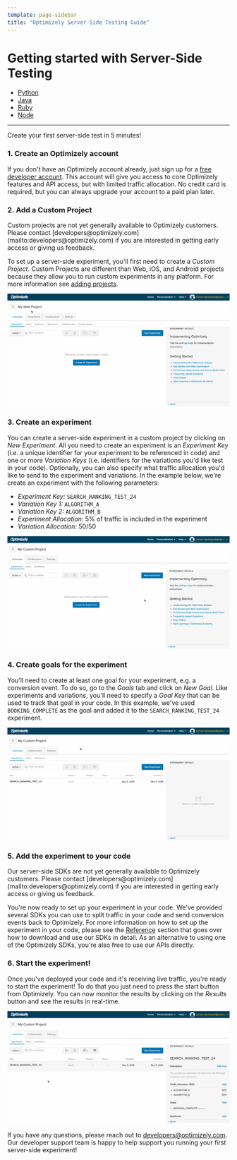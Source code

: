 ```yaml
---
template: page-sidebar
title: "Optimizely Server-Side Testing Guide"
---
```


<h1 id="getting-started-with-server-side-testing" class="flush--bottom">Getting started with Server-Side Testing</h1>

<div class="js-toggle-container cf">
  <ul class="nav unstyled float--right">
    <li class="z-index--2"><a class="muted weight--bold color--brand" href="#" data-toggle-trigger="python-code" data-toggle-trigger-class="color--brand">Python</a></li>
    <li class="z-index--2"><a class="muted weight--bold" href="#" data-toggle-trigger="java-code" data-toggle-trigger-class="color--brand">Java</a></li>
    <li class="z-index--2"><a class="muted weight--bold" href="#" data-toggle-trigger="ruby-code" data-toggle-trigger-class="color--brand">Ruby</a></li>
    <li class="z-index--2"><a class="muted weight--bold" href="#" data-toggle-trigger="node-code" data-toggle-trigger-class="color--brand">Node</a></li>
  </ul>
</div>

<hr class="rule">

Create your first server-side test in 5 minutes!

### 1. Create an Optimizely account

If you don't have an Optimizely account already, just sign up for a [free developer account](https://www.optimizely.com/?modal=devsignup). This account will give you access to core Optimizely features and API access, but with limited traffic allocation. No credit card is required, but you can always upgrade your account to a paid plan later.

### 2. Add a Custom Project

<div class="attention attention--warning push--bottom">Custom projects are not yet generally available to Optimizely customers. Please contact [developers@optimizely.com](mailto:developers@optimizely.com) if you are interested in getting early access or giving us feedback.</div>

To set up a server-side experiment, you'll first need to create a *Custom Project*. Custom Projects are different than Web, iOS, and Android projects because they allow you to run custom experiments in any platform. For more information see [adding projects](https://help.optimizely.com/hc/en-us/articles/203659720#add).

<img src="../../../assets/img/add-custom-project.gif">

### 3. Create an experiment

You can create a server-side experiment in a custom project by clicking on *New Experiment*. All you need to create an experiment is an *Experiment Key* (i.e. a unique identifier for your experiment to be referenced in code) and one or more *Variation Keys* (i.e. identifiers for the variations you'd like test in your code). Optionally, you can also specify what traffic allocation you'd like to send to the experiment and variations. In the example below, we're create an experiment with the following parameters:

* *Experiment Key:* `SEARCH_RANKING_TEST_24`
* *Variation Key 1:* `ALGORITHM_A`
* *Variation Key 2:* `ALGORITHM_B`
* *Experiment Allocation:* 5% of traffic is included in the experiment
* *Variation Allocation:* 50/50

<img src="../../../assets/img/create-custom-experiment.gif">

### 4. Create goals for the experiment

You'll need to create at least one goal for your experiment, e.g. a conversion event. To do so, go to the *Goals* tab and click on *New Goal*. Like experiments and variations, you'll need to specify a *Goal Key* that can be used to track that goal in your code. In this example, we've used `BOOKING_COMPLETE` as the goal and added it to the `SEARCH_RANKING_TEST_24` experiment.

<img src="../../../assets/img/create-custom-goal.gif">

### 5. Add the experiment to your code

<div class="attention attention--warning push--bottom">Our server-side SDKs are not yet generally available to Optimizely customers. Please contact [developers@optimizely.com](mailto:developers@optimizely.com) if you are interested in getting early access or giving us feedback.</div>

You're now ready to set up your experiment in your code. We've provided several SDKs you can use to split traffic in your code and send conversion events back to Optimizely. For more information on how to set up the experiment in your code, please see the [Reference](../reference) section that goes over how to download and use our SDKs in detail. As an alternative to using one of the Optimizely SDKs, you're also free to use our APIs directly.

### 6. Start the experiment!

Once you've deployed your code and it's receiving live traffic, you're ready to start the experiment! To do that you just need to press the start button from Optimizely. You can now monitor the results by clicking on the *Results* button and see the results in real-time.

<img src="../../../assets/img/start-custom-experiment.gif">

If you have any questions, please reach out to [developers@optimizely.com](mailto:developers@optimizely.com). Our developer support team is happy to help support you running your first server-side experiment!
